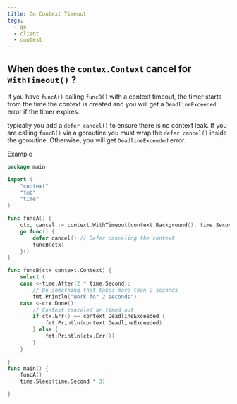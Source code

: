 ```yaml
---
title: Go Context Timeout
tags:
  - go
  - client
  - context
---
```


## When does the `contex.Context` cancel for `WithTimeout()` ?

If you have `funcA()` calling `funcB()` with a context timeout, the timer starts from the time the context is created and you will get a `DeadlineExceeded` error if the timer expires.

typically you add a `defer cancel()` to ensure there is no context leak. If you are calling `funcB()` via a goroutine you must wrap the `defer cancel()` inside the goroutine. Otherwise, you will get `DeadlineExceeded` error.

Example

```go
package main

import (
	"context"
	"fmt"
	"time"
)

func funcA() {
	ctx, cancel := context.WithTimeout(context.Background(), time.Second*3)
	go func() {
		defer cancel() // Defer canceling the context
		funcB(ctx)
	}()
}

func funcB(ctx context.Context) {
	select {
	case <-time.After(2 * time.Second):
		// Do something that takes more than 2 seconds
		fmt.Println("Work for 2 seconds")
	case <-ctx.Done():
		// Context canceled or timed out
		if ctx.Err() == context.DeadlineExceeded {
			fmt.Println(context.DeadlineExceeded)
		} else {
			fmt.Println(ctx.Err())
		}
	}

}
func main() {
	funcA()
	time.Sleep(time.Second * 3)

}
```